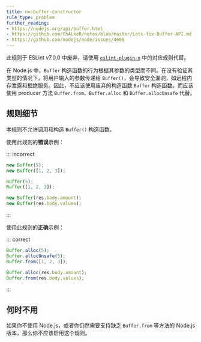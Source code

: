 ```yaml
---
title: no-buffer-constructor
rule_type: problem
further_reading:
- https://nodejs.org/api/buffer.html
- https://github.com/ChALkeR/notes/blob/master/Lets-fix-Buffer-API.md
- https://github.com/nodejs/node/issues/4660
---
```


此规则于 ESLint v7.0.0 中废弃，请使用 [`eslint-plugin-n`](https://github.com/eslint-community/eslint-plugin-n) 中的对应规则代替。

在 Node.js 中，`Buffer` 构造函数的行为根据其参数的类型而不同。在没有验证其类型的情况下，将用户输入的参数传递给 `Buffer()`，会导致安全漏洞，如远程内存泄露和拒绝服务。因此，不应该使用废弃的构造函数 `Buffer` 构造函数。而应该使用 producer 方法 `Buffer.from`、`Buffer.alloc` 和 `Buffer.allocUnsafe` 代替。

## 规则细节

本规则不允许调用和构造 `Buffer()` 构造函数。

使用此规则的**错误**示例：

::: incorrect

```js
new Buffer(5);
new Buffer([1, 2, 3]);

Buffer(5);
Buffer([1, 2, 3]);

new Buffer(res.body.amount);
new Buffer(res.body.values);
```

:::

使用此规则的**正确**示例：

::: correct

```js
Buffer.alloc(5);
Buffer.allocUnsafe(5);
Buffer.from([1, 2, 3]);

Buffer.alloc(res.body.amount);
Buffer.from(res.body.values);
```

:::

## 何时不用

如果你不使用 Node.js，或者你仍然需要支持缺乏 `Buffer.from` 等方法的 Node.js 版本，那么你不应该启用这个规则。
